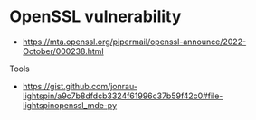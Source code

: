 # OpenSSL vulnerability

- https://mta.openssl.org/pipermail/openssl-announce/2022-October/000238.html

Tools
- https://gist.github.com/jonrau-lightspin/a9c7b8dfdcb3324f61996c37b59f42c0#file-lightspinopenssl_mde-py

